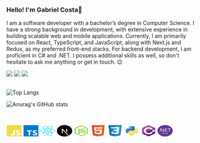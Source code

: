 ### Hello! I'm Gabriel Costa👋
I am a software developer with a bachelor’s degree in Computer Science. I have a strong background in development, with extensive experience in building scalable web and mobile applications. Currently, I am primarily focused on React, TypeScript, and JavaScript, along with Next.js and Redux, as my preferred front-end stacks. For backend development, I am proficient in C# and .NET. I possess additional skills as well, so don't hesitate to ask me anything or get in touch.  😉

<div> 
  <a href="https://instagram.com/gphelipe1" target="_blank"><img src="https://img.shields.io/badge/-Instagram-%23E4405F?style=for-the-badge&logo=instagram&logoColor=white" target="_blank"></a>
  <a href = "mailto:gpcfreitas@gmail.com"><img src="https://img.shields.io/badge/-Gmail-%23333?style=for-the-badge&logo=gmail&logoColor=white" target="_blank"></a>
  <a href="https://www.linkedin.com/in/gabriel-costa-794596167/" target="_blank"><img src="https://img.shields.io/badge/-LinkedIn-%230077B5?style=for-the-badge&logo=linkedin&logoColor=white" target="_blank"></a> 
</div>

  ##
  
  ![Top Langs](https://github-readme-stats.vercel.app/api/top-langs/?username=gphelipe1&theme=tokyonight&layout=compact&hide_title=true)

  ![Anurag's GitHub stats](https://github-readme-stats.vercel.app/api?username=gphelipe1&theme=tokyonight&show_icons=true)
  
  ##

<div style="display: inline_block"><br>
  <img align="center" alt="gab-Js" height="30" width="40" src="https://raw.githubusercontent.com/devicons/devicon/master/icons/javascript/javascript-plain.svg">
  <img align="center" alt="gab-Ts" height="30" width="40" src="https://raw.githubusercontent.com/devicons/devicon/master/icons/typescript/typescript-plain.svg">
  <img align="center" alt="gab-React" height="30" width="40" src="https://raw.githubusercontent.com/devicons/devicon/master/icons/react/react-original.svg">
  <img align="center" alt="gab-nextjs" height="30" width="40" src="https://raw.githubusercontent.com/devicons/devicon/master/icons/nextjs/nextjs-original.svg">
  <img align="center" alt="gab-nodejs" height="30" width="40" style="background: white;" src="https://raw.githubusercontent.com/devicons/devicon/master/icons/nodejs/nodejs-original.svg">
  <img align="center" alt="gab-HTML" height="30" width="40" src="https://raw.githubusercontent.com/devicons/devicon/master/icons/html5/html5-original.svg">
  <img align="center" alt="gab-CSS" height="30" width="40" src="https://raw.githubusercontent.com/devicons/devicon/master/icons/css3/css3-original.svg">
  <img align="center" alt="gab-Python" height="30" width="40" src="https://raw.githubusercontent.com/devicons/devicon/master/icons/python/python-original.svg">
  <img align="center" alt="gab-Csharp" height="30" width="40" src="https://raw.githubusercontent.com/devicons/devicon/master/icons/csharp/csharp-original.svg">
  <img align="center" alt="gab-dotnet" height="30" width="40" src="https://raw.githubusercontent.com/devicons/devicon/master/icons/dotnetcore/dotnetcore-original.svg">
</div>
